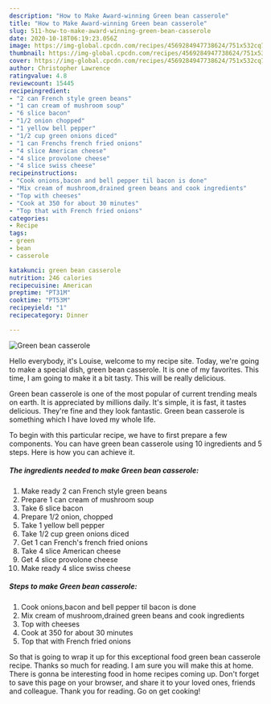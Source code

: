 ```yaml
---
description: "How to Make Award-winning Green bean casserole"
title: "How to Make Award-winning Green bean casserole"
slug: 511-how-to-make-award-winning-green-bean-casserole
date: 2020-10-18T06:19:23.056Z
image: https://img-global.cpcdn.com/recipes/4569284947738624/751x532cq70/green-bean-casserole-recipe-main-photo.jpg
thumbnail: https://img-global.cpcdn.com/recipes/4569284947738624/751x532cq70/green-bean-casserole-recipe-main-photo.jpg
cover: https://img-global.cpcdn.com/recipes/4569284947738624/751x532cq70/green-bean-casserole-recipe-main-photo.jpg
author: Christopher Lawrence
ratingvalue: 4.8
reviewcount: 15445
recipeingredient:
- "2 can French style green beans"
- "1 can cream of mushroom soup"
- "6 slice bacon"
- "1/2 onion chopped"
- "1 yellow bell pepper"
- "1/2 cup green onions diced"
- "1 can Frenchs french fried onions"
- "4 slice American cheese"
- "4 slice provolone cheese"
- "4 slice swiss cheese"
recipeinstructions:
- "Cook onions,bacon and bell pepper til bacon is done"
- "Mix cream of mushroom,drained green beans and cook ingredients"
- "Top with cheeses"
- "Cook at 350 for about 30 minutes"
- "Top that with French fried onions"
categories:
- Recipe
tags:
- green
- bean
- casserole

katakunci: green bean casserole 
nutrition: 246 calories
recipecuisine: American
preptime: "PT31M"
cooktime: "PT53M"
recipeyield: "1"
recipecategory: Dinner

---
```



![Green bean casserole](https://img-global.cpcdn.com/recipes/4569284947738624/751x532cq70/green-bean-casserole-recipe-main-photo.jpg)

Hello everybody, it's Louise, welcome to my recipe site. Today, we're going to make a special dish, green bean casserole. It is one of my favorites. This time, I am going to make it a bit tasty. This will be really delicious.

Green bean casserole is one of the most popular of current trending meals on earth. It is appreciated by millions daily. It's simple, it is fast, it tastes delicious. They're fine and they look fantastic. Green bean casserole is something which I have loved my whole life.




To begin with this particular recipe, we have to first prepare a few components. You can have green bean casserole using 10 ingredients and 5 steps. Here is how you can achieve it.

<!--inarticleads1-->

##### The ingredients needed to make Green bean casserole:

1. Make ready 2 can French style green beans
1. Prepare 1 can cream of mushroom soup
1. Take 6 slice bacon
1. Prepare 1/2 onion, chopped
1. Take 1 yellow bell pepper
1. Take 1/2 cup green onions diced
1. Get 1 can French&#39;s french fried onions
1. Take 4 slice American cheese
1. Get 4 slice provolone cheese
1. Make ready 4 slice swiss cheese




<!--inarticleads2-->

##### Steps to make Green bean casserole:

1. Cook onions,bacon and bell pepper til bacon is done
1. Mix cream of mushroom,drained green beans and cook ingredients
1. Top with cheeses
1. Cook at 350 for about 30 minutes
1. Top that with French fried onions




So that is going to wrap it up for this exceptional food green bean casserole recipe. Thanks so much for reading. I am sure you will make this at home. There is gonna be interesting food in home recipes coming up. Don't forget to save this page on your browser, and share it to your loved ones, friends and colleague. Thank you for reading. Go on get cooking!
